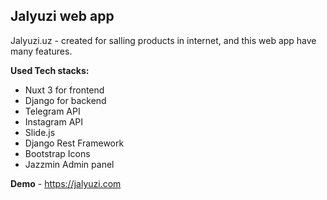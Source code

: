 ## Jalyuzi web app
Jalyuzi.uz - created for salling products in internet, and this web app have many features. 

 

 **Used Tech stacks:**
   
- Nuxt 3  for frontend
- Django for backend
- Telegram API
- Instagram API
- Slide.js
- Django Rest Framework
- Bootstrap Icons
- Jazzmin Admin panel

**Demo** -  https://jalyuzi.com

    
